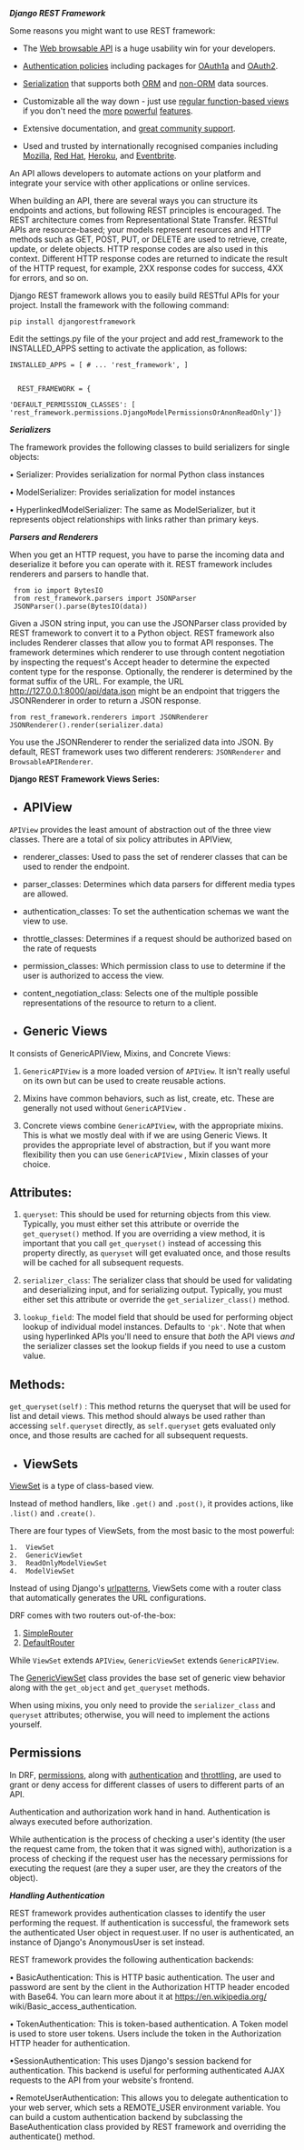 ***Django REST Framework***


Some reasons you might want to use REST framework:

-   The  [Web browsable API](https://restframework.herokuapp.com/)  is a huge usability win for your developers.

-   [Authentication policies](https://www.django-rest-framework.org/api-guide/authentication/)  including packages for  [OAuth1a](https://www.django-rest-framework.org/api-guide/authentication/#django-rest-framework-oauth)  and  [OAuth2](https://www.django-rest-framework.org/api-guide/authentication/#django-oauth-toolkit).

-   [Serialization](https://www.django-rest-framework.org/api-guide/serializers/)  that supports both  [ORM](https://www.django-rest-framework.org/api-guide/serializers#modelserializer)  and  [non-ORM](https://www.django-rest-framework.org/api-guide/serializers#serializers)  data sources.

-   Customizable all the way down - just use  [regular function-based views](https://www.django-rest-framework.org/api-guide/views#function-based-views)  if you don't need the  [more](https://www.django-rest-framework.org/api-guide/generic-views/)  [powerful](https://www.django-rest-framework.org/api-guide/viewsets/)  [features](https://www.django-rest-framework.org/api-guide/routers/).

-   Extensive documentation, and  [great community support](https://groups.google.com/forum/?fromgroups#!forum/django-rest-framework).

-   Used and trusted by internationally recognised companies including  [Mozilla](https://www.mozilla.org/en-US/about/),  [Red Hat](https://www.redhat.com/),  [Heroku](https://www.heroku.com/), and  [Eventbrite](https://www.eventbrite.co.uk/about/).

An API allows developers to automate actions on your platform and integrate your service with other applications or online services.

When building an API, there are several ways you can structure its endpoints and actions, but following REST principles is encouraged. The REST architecture comes from Representational State Transfer. RESTful APIs are resource-based; your models represent resources and HTTP methods such as GET, POST, PUT, or DELETE are used to retrieve, create, update, or delete objects. HTTP response codes are also used in this context. Different HTTP response codes are returned to indicate the result of the HTTP request, for example, 2XX response codes for success, 4XX for errors, and so on.

Django REST framework allows you to easily build RESTful APIs for your project.
Install the framework with the following command: 

    pip install djangorestframework

Edit the settings.py file of the your project and add rest_framework to the INSTALLED_APPS setting to activate the application, as follows:

    INSTALLED_APPS = [ # ... 'rest_framework', ]
     

      REST_FRAMEWORK = {
    
    'DEFAULT_PERMISSION_CLASSES': [    
    'rest_framework.permissions.DjangoModelPermissionsOrAnonReadOnly']}


***Serializers***

 The framework provides the following classes to build serializers for single objects:
 
  • Serializer: Provides serialization for normal Python class instances 
  
  • ModelSerializer: Provides serialization for model instances 
  
  • HyperlinkedModelSerializer: The same as ModelSerializer, but it represents object relationships with links rather than primary keys. 
 
 ***Parsers and Renderers***
 
 When you get an HTTP request, you have to parse the incoming data and deserialize it before you can operate with it. REST framework includes renderers and parsers to handle that.

     from io import BytesIO
     from rest_framework.parsers import JSONParser
     JSONParser().parse(BytesIO(data))

Given a JSON string input, you can use the JSONParser class provided by REST framework to convert it to a Python object. REST framework also includes Renderer classes that allow you to format API responses. The framework determines which renderer to use through content negotiation by inspecting the request's Accept header to determine the expected content type for the response. Optionally, the renderer is determined by the format suffix of the URL. For example, the URL http://127.0.0.1:8000/api/data.json might be an endpoint that triggers the JSONRenderer in order to return a JSON response.

    from rest_framework.renderers import JSONRenderer 
    JSONRenderer().render(serializer.data)

You use the JSONRenderer to render the serialized data into JSON. By default, REST framework uses two different renderers: 
`JSONRenderer` and `BrowsableAPIRenderer`.

**Django REST Framework Views Series:**

-   ## APIView
`APIView` provides the least amount of abstraction out of the three view classes. There are a total of six policy attributes in APIView,

-   renderer_classes: Used to pass the set of renderer classes that can be used to render the endpoint.

-   parser_classes: Determines which data parsers for different media types are allowed.

-   authentication_classes: To set the authentication schemas we want the view to use.

-   throttle_classes: Determines if a request should be authorized based on the rate of requests

-   permission_classes: Which permission class to use to determine if the user is authorized to access the view.

-   content_negotiation_class: Selects one of the multiple possible representations of the resource to return to a client.

-   ## Generic Views
 It consists of GenericAPIView, Mixins, and Concrete Views:
 1.  `GenericAPIView`  is a more loaded version of  `APIView`. It isn't really useful on its own but can be used to create reusable actions.

2.  Mixins have common behaviors, such as list, create, etc. These are generally not used without  `GenericAPIView`  .

3.  Concrete views combine  `GenericAPIView`, with the appropriate mixins. This is what we mostly deal with if we are using Generic Views. It provides the appropriate level of abstraction, but if you want more flexibility then you can use  `GenericAPIView`  , Mixin classes of your choice.

## Attributes:

1.  `queryset`: This should be used for returning objects from this view. Typically, you must either set this attribute or override the  `get_queryset()`  method. If you are overriding a view method, it is important that you call  `get_queryset()`  instead of accessing this property directly, as  `queryset`  will get evaluated once, and those results will be cached for all subsequent requests.

2.  `serializer_class`: The serializer class that should be used for validating and deserializing input, and for serializing output. Typically, you must either set this attribute or override the  `get_serializer_class()`  method.

3.  `lookup_field`: The model field that should be used for performing object lookup of individual model instances. Defaults to  `'pk'`. Note that when using hyperlinked APIs you'll need to ensure that  _both_  the API views  _and_  the serializer classes set the lookup fields if you need to use a custom value.

## Methods:

`get_queryset(self)`  : This method returns the queryset that will be used for list and detail views. This method should always be used rather than accessing  `self.queryset`  directly, as  `self.queryset`  gets evaluated only once, and those results are cached for all subsequent requests.

-   ## ViewSets
[ViewSet](https://www.django-rest-framework.org/api-guide/viewsets/#viewsets) is a type of class-based view.

Instead of method handlers, like `.get()` and `.post()`, it provides actions, like `.list()` and `.create()`.

There are four types of ViewSets, from the most basic to the most powerful:

    1.  ViewSet
    2.  GenericViewSet
    3.  ReadOnlyModelViewSet
    4.  ModelViewSet


Instead of using Django's  [urlpatterns](https://docs.djangoproject.com/en/3.2/topics/http/urls/#syntax-of-the-urlpatterns-variable), ViewSets come with a router 
class that automatically generates the URL configurations.

DRF comes with two routers out-of-the-box:

1.  [SimpleRouter](https://www.django-rest-framework.org/api-guide/routers/#simplerouter)
2.  [DefaultRouter](https://www.django-rest-framework.org/api-guide/routers/#defaultrouter)

While  `ViewSet`  extends  `APIView`,  `GenericViewSet`  extends  `GenericAPIView`.

The  [GenericViewSet](https://www.django-rest-framework.org/api-guide/viewsets/#genericviewset)  class provides the base set of generic view behavior along 
with the  `get_object`  and  `get_queryset`  methods.

When using mixins, you only need to provide the `serializer_class` and `queryset` attributes; otherwise, you will need to implement the actions yourself.

## Permissions

In DRF,  [permissions](https://www.django-rest-framework.org/api-guide/permissions/), along with
[authentication](https://www.django-rest-framework.org/api-guide/authentication/)  and  [throttling](https://www.django-rest-framework.org/api-guide/throttling/), 
are used to grant or deny access for different classes of users to different parts of an API.

Authentication and authorization work hand in hand. Authentication is always executed before authorization.

While authentication is the process of checking a user's identity (the user the request came from, the token that it was signed with), authorization is 
a process of checking if the request user has the necessary permissions for executing the request (are they a super user, are they the creators of the object).


***Handling Authentication***

REST framework provides authentication classes to identify the user performing the request. If authentication is successful, the framework sets the authenticated 
User object in request.user. If no user is authenticated, an instance of Django's AnonymousUser is set instead. 

REST framework provides the following authentication backends:

• BasicAuthentication: This is HTTP basic authentication. The user and password are sent by the client in the Authorization HTTP header encoded with Base64. 
You can learn more about it at https://en.wikipedia.org/ wiki/Basic_access_authentication.

 • TokenAuthentication: This is token-based authentication. A Token model is used to store user tokens. Users include the token in the Authorization HTTP header 
 for authentication.
 
•SessionAuthentication: This uses Django's session backend for authentication. This backend is useful for performing authenticated AJAX requests to the API 
from your website's frontend. 

• RemoteUserAuthentication: This allows you to delegate authentication to your web server, which sets a REMOTE_USER environment variable. You can build
a custom authentication backend by subclassing the BaseAuthentication class provided by REST framework and overriding the authenticate() method.
